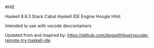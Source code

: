 #HIE

Haskell 8.8.3
Stack
Cabal
Haskell IDE Engine
Hoogle
Hlint

Intended to use with vscode devcontainers

Updated from and inspired by: https://github.com/dogwith1eye/vscode-remote-try-haskell-ide